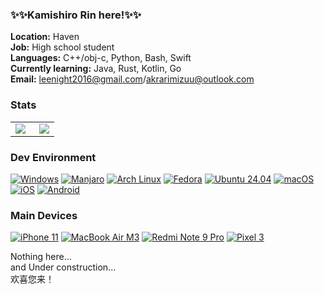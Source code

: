### ✨✨Kamishiro Rin here!✨✨

**Location:** Haven   
**Job:** High school student  
**Languages:** C++/obj-c, Python, Bash, Swift  
**Currently learning:** Java, Rust, Kotlin, Go  
**Email:** leenight2016@gmail.com/akrarimizuu@outlook.com

### Stats
<table frame=void>
<tr>
    <td style="vertical-align: top">
        <img align="left" src="https://count.getloli.com/@KamishiroRin?name=KamishiroRin&theme=booru-jaypee&padding=5&offset=0&align=top&scale=1&pixelated=1&darkmode=auto">
    </td>
    <td>
        <img align="right" src="https://github-readme-stats.vercel.app/api?username=KamishiroRin&include_all_commits=true&show_icons=true&theme=buefy&count_private=true&hide_border=true">
    </td>
</tr>
</table>


### Dev Environment
[![Windows](https://img.shields.io/badge/田%20Windows-00BBFF?style=flat-square)](https://www.microsoft.com/windows)
[![Manjaro](https://img.shields.io/badge/Manjaro-34BE5B?style=flat-square&logo=manjaro&logoColor=FFFFFF&labelColor=34BE5B)](https://manjaro.org)
[![Arch Linux](https://img.shields.io/badge/Arch%20Linux-008BFF?style=flat-square&logo=arch-linux&logoColor=FFFFFF&labelColor=008BFF)](https://archlinux.org)
[![Fedora](https://img.shields.io/badge/Fedora-51A2DA?style=flat-square&logo=fedora&logoColor=FFFFFF&labelColor=51A2DA)](https://archlinux.org)
[![Ubuntu 24.04](https://img.shields.io/badge/Ubuntu-dd4814?style=flat-square&logo=ubuntu&logoColor=ffffff)](https://releases.ubuntu.com/24.04/)
[![macOS](https://img.shields.io/badge/macOS-4F4F4F?style=flat-square&logo=apple&logoColor=FFFFFF&labelColor=4F4F4F)](https://www.apple.com/os/macos/)
[![iOS](https://img.shields.io/badge/iOS-4F4F4F?style=flat-square&logo=apple&logoColor=FFFFFF&labelColor=4F4F4F)](https://www.apple.com/os/ios/)
[![Android](https://img.shields.io/badge/Android-00C000?style=flat-square&logo=android&logoColor=FFFFFF&labelColor=00C000)](https://www.android.com/android-15/)

### Main Devices
[![iPhone 11](https://img.shields.io/badge/iPhone%2011-4F4F4F?style=flat-square&logo=apple&logoColor=FFFFFF&labelColor=4F4F4F)](https://wikipedia.org/wiki/IPhone_11)
[![MacBook Air M3](https://img.shields.io/badge/Macbook%20Air%20M3-4F4F4F?style=flat-square&logo=apple&logoColor=FFFFFF&labelColor=4F4F4F)](https://wikipedia.org/wiki/Apple_M3)
[![Redmi Note 9 Pro](https://img.shields.io/badge/Redmi%2010T-ED9121?style=flat-square&logo=xiaomi&logoColor=FFFFFF&labelColor=ED9121)](https://wikipedia.org/wiki/Xiaomi_Mi_10T)
[![Pixel 3](https://img.shields.io/badge/Pixel%203-000000?style=flat-square&logo=google&logoColor=FFFFFF&labelColor=000000)](https://wikipedia.org/wiki/Pixel_3)


Nothing here...  
and Under construction...  
欢喜您来！
